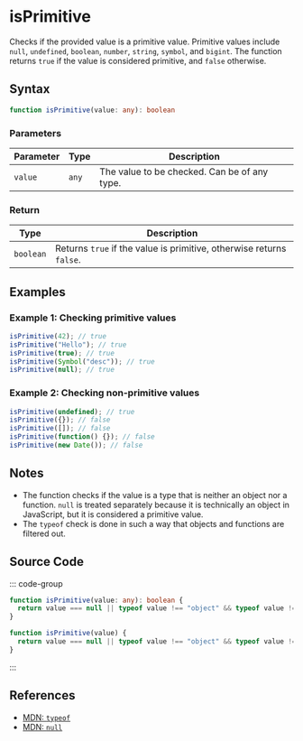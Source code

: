 # isPrimitive  
Checks if the provided value is a primitive value. Primitive values include `null`, `undefined`, `boolean`, `number`, `string`, `symbol`, and `bigint`. The function returns `true` if the value is considered primitive, and `false` otherwise.

## Syntax
```typescript
function isPrimitive(value: any): boolean
```

### Parameters

| Parameter | Type      | Description                               |
|-----------|-----------|-------------------------------------------|
| `value`   | `any`     | The value to be checked. Can be of any type. |

### Return

| Type     | Description                                  |
|----------|----------------------------------------------|
| `boolean`| Returns `true` if the value is primitive, otherwise returns `false`. |

## Examples

### Example 1: Checking primitive values
```typescript
isPrimitive(42); // true
isPrimitive("Hello"); // true
isPrimitive(true); // true
isPrimitive(Symbol("desc")); // true
isPrimitive(null); // true
```

### Example 2: Checking non-primitive values
```typescript
isPrimitive(undefined); // true
isPrimitive({}); // false
isPrimitive([]); // false
isPrimitive(function() {}); // false
isPrimitive(new Date()); // false
```

## Notes
- The function checks if the value is a type that is neither an object nor a function. `null` is treated separately because it is technically an object in JavaScript, but it is considered a primitive value.
- The `typeof` check is done in such a way that objects and functions are filtered out.

## Source Code
::: code-group

```typescript
function isPrimitive(value: any): boolean {
  return value === null || typeof value !== "object" && typeof value !== "function";
}
```

```javascript
function isPrimitive(value) {
  return value === null || typeof value !== "object" && typeof value !== "function";
}
```
:::

## References
- [MDN: `typeof`](https://developer.mozilla.org/en-US/docs/Web/JavaScript/Reference/Operators/typeof)
- [MDN: `null`](https://developer.mozilla.org/en-US/docs/Web/JavaScript/Reference/Global_Objects/null)